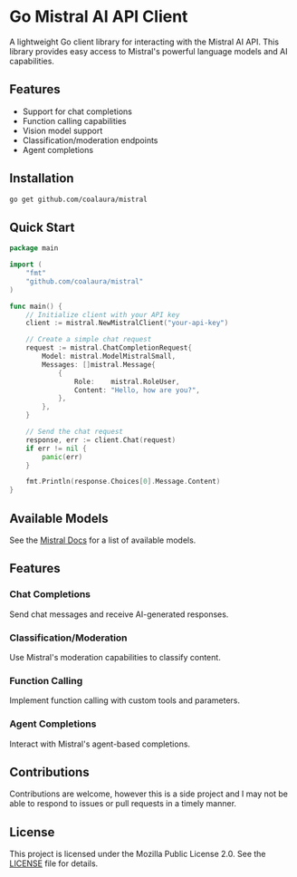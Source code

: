 # Go Mistral AI API Client

A lightweight Go client library for interacting with the Mistral AI API. This library provides easy access to Mistral's powerful language models and AI capabilities.

## Features

- Support for chat completions
- Function calling capabilities
- Vision model support
- Classification/moderation endpoints
- Agent completions

## Installation

```bash
go get github.com/coalaura/mistral
```

## Quick Start

```go
package main

import (
    "fmt"
    "github.com/coalaura/mistral"
)

func main() {
    // Initialize client with your API key
    client := mistral.NewMistralClient("your-api-key")

    // Create a simple chat request
    request := mistral.ChatCompletionRequest{
        Model: mistral.ModelMistralSmall,
        Messages: []mistral.Message{
            {
                Role:    mistral.RoleUser,
                Content: "Hello, how are you?",
            },
        },
    }

    // Send the chat request
    response, err := client.Chat(request)
    if err != nil {
        panic(err)
    }

    fmt.Println(response.Choices[0].Message.Content)
}
```

## Available Models

See the [Mistral Docs](https://docs.mistral.ai/getting-started/models/models_overview/) for a list of available models.

## Features

### Chat Completions
Send chat messages and receive AI-generated responses.

### Classification/Moderation
Use Mistral's moderation capabilities to classify content.

### Function Calling
Implement function calling with custom tools and parameters.

### Agent Completions
Interact with Mistral's agent-based completions.

## Contributions

Contributions are welcome, however this is a side project and I may not be able to respond to issues or pull requests in a timely manner.

## License

This project is licensed under the Mozilla Public License 2.0. See the [LICENSE](LICENSE) file for details.